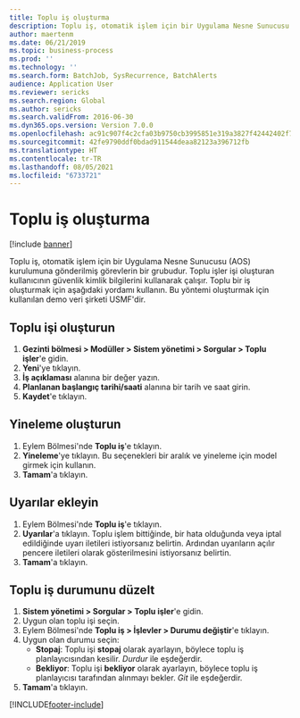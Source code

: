 ```yaml
---
title: Toplu iş oluşturma
description: Toplu iş, otomatik işlem için bir Uygulama Nesne Sunucusu (AOS) kurulumuna gönderilmiş görevlerin bir grubudur.
author: maertenm
ms.date: 06/21/2019
ms.topic: business-process
ms.prod: ''
ms.technology: ''
ms.search.form: BatchJob, SysRecurrence, BatchAlerts
audience: Application User
ms.reviewer: sericks
ms.search.region: Global
ms.author: sericks
ms.search.validFrom: 2016-06-30
ms.dyn365.ops.version: Version 7.0.0
ms.openlocfilehash: ac91c907f4c2cfa03b9750cb3995851e319a3827f42442402f7c02824209b3b9
ms.sourcegitcommit: 42fe9790ddf0bdad911544deaa82123a396712fb
ms.translationtype: HT
ms.contentlocale: tr-TR
ms.lasthandoff: 08/05/2021
ms.locfileid: "6733721"
---
```

# <a name="create-a-batch-job"></a>Toplu iş oluşturma

[!include [banner](../../includes/banner.md)]

Toplu iş, otomatik işlem için bir Uygulama Nesne Sunucusu (AOS) kurulumuna gönderilmiş görevlerin bir grubudur. Toplu işler işi oluşturan kullanıcının güvenlik kimlik bilgilerini kullanarak çalışır. Toplu bir iş oluşturmak için aşağıdaki yordamı kullanın. Bu yöntemi oluşturmak için kullanılan demo veri şirketi USMF'dir.


## <a name="create-the-batch-job"></a>Toplu işi oluşturun
1. **Gezinti bölmesi > Modüller > Sistem yönetimi > Sorgular > Toplu işler**'e gidin.
2. **Yeni**'ye tıklayın.
3. **İş açıklaması** alanına bir değer yazın.
4. **Planlanan başlangıç tarihi/saati** alanına bir tarih ve saat girin.
5. **Kaydet**'e tıklayın.

## <a name="create-a-recurrence"></a>Yineleme oluşturun
1. Eylem Bölmesi'nde **Toplu iş**'e tıklayın.
2. **Yineleme**'ye tıklayın. Bu seçenekleri bir aralık ve yineleme için model girmek için kullanın.  
3. **Tamam**'a tıklayın.

## <a name="add-alerts"></a>Uyarılar ekleyin
1. Eylem Bölmesi'nde **Toplu iş**'e tıklayın.
2. **Uyarılar**'a tıklayın. Toplu işlem bittiğinde, bir hata olduğunda veya iptal edildiğinde uyarı iletileri istiyorsanız belirtin. Ardından uyarıların açılır pencere iletileri olarak gösterilmesini istiyorsanız belirtin.   
3. **Tamam**'a tıklayın.

## <a name="adjust-batch-job-status"></a>Toplu iş durumunu düzelt
1. **Sistem yönetimi > Sorgular > Toplu işler**'e gidin.
2. Uygun olan toplu işi seçin.
3. Eylem Bölmesi'nde **Toplu iş > İşlevler > Durumu değiştir**'e tıklayın.
4. Uygun olan durumu seçin:
    - **Stopaj**: Toplu işi **stopaj** olarak ayarlayın, böylece toplu iş planlayıcısından kesilir. *Durdur* ile eşdeğerdir.
    - **Bekliyor**: Toplu işi **bekliyor** olarak ayarlayın, böylece toplu iş planlayıcısı tarafından alınmayı bekler. *Git* ile eşdeğerdir.
5. **Tamam**'a tıklayın.


[!INCLUDE[footer-include](../../../../includes/footer-banner.md)]